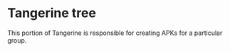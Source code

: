 Tangerine tree
====

This portion of Tangerine is responsible for creating APKs for a particular group.
